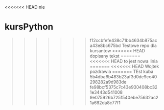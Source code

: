 <<<<<<< HEAD
nie

# kursPython
>>>>>>> f12ccbfefe438c71bb4634b875aca43e8bc675bd
Testowe repo dla kursantow
<<<<<<< HEAD
dopisany tekst
=======
<<<<<<< HEAD
to jest nowa linia
=======
<<<<<<< HEAD
Wojtek pozdrawia
=======
TEst kuba
>>>>>>> 5b4dba6b483b23af3d0de9cc40298282a9d983de
>>>>>>> fe98bcf5375c7c43e930408bc321e3443d541008
>>>>>>> 9e075926b725f540ebe75632ac21a682da8c77f1
